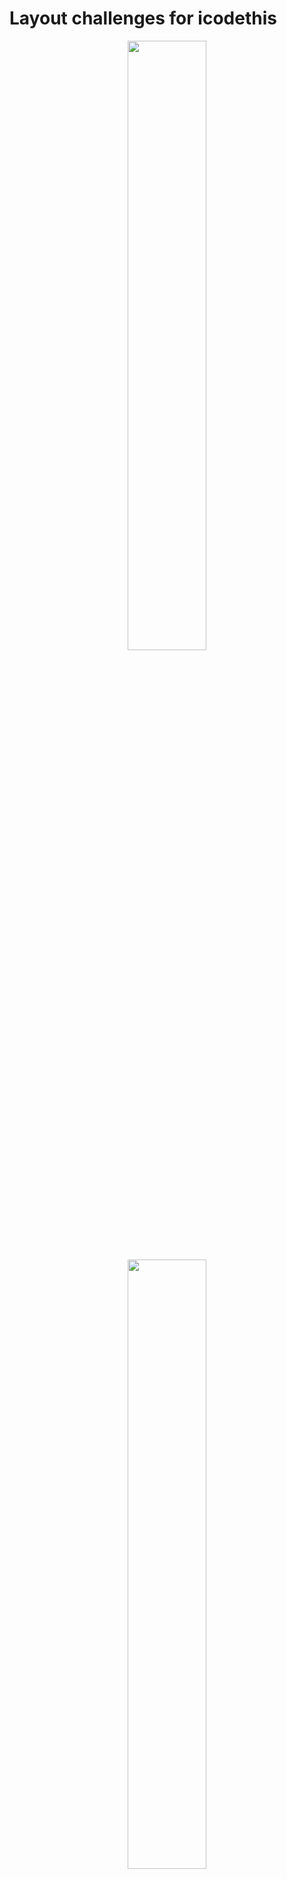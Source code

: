 # Layout challenges for icodethis
<div align="center">
  <img src="https://user-images.githubusercontent.com/124328116/224549902-6f45c361-6e0d-4dff-9053-b0d0cf96fe2d.jpg"  width="50%" height="50%">
  <img src="https://user-images.githubusercontent.com/124328116/224549906-f2e7e3a8-1642-469a-916c-d7782e99142a.jpg"  width="50%" height="50%">
  <img src="https://user-images.githubusercontent.com/124328116/224549913-5432acf0-ccd7-439b-85d1-4a2b16adfe9c.jpg"  width="50%" height="50%">
  <img src="https://user-images.githubusercontent.com/124328116/224550209-6dbaa49b-b75a-4ada-a154-90f91b17cb46.jpg"  width="50%" height="50%">
  <img src="https://user-images.githubusercontent.com/124328116/224549928-221cbebc-3662-4532-b063-e5c6b90ab0c6.jpg"  width="50%" height="50%">
  <img src="https://user-images.githubusercontent.com/124328116/224549935-5cc3731a-88b9-402d-ad37-9ca09fb36c32.jpg"  width="50%" height="50%">
  <img src="https://user-images.githubusercontent.com/124328116/224549937-7873ef66-54ff-4901-8591-66e5e3cc5581.jpg"  width="50%" height="50%">
  <img src="https://user-images.githubusercontent.com/124328116/224549950-7dc561b3-9371-4cb8-8c11-56edbc1030ba.jpg"  width="50%" height="50%">
  <img src="https://user-images.githubusercontent.com/124328116/224549952-a9d7ab3f-1c76-49bc-ae6a-e314e8658aa2.jpg"  width="50%" height="50%">
  <img src="https://user-images.githubusercontent.com/124328116/224549999-28d4f915-d971-41ae-b4ef-58f33b62bd24.jpg"  width="50%" height="50%">
 <div>


